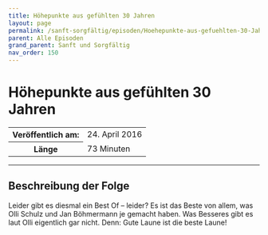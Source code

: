 ```yaml
---
title: Höhepunkte aus gefühlten 30 Jahren
layout: page
permalink: /sanft-sorgfältig/episoden/Hoehepunkte-aus-gefuehlten-30-Jahren
parent: Alle Episoden
grand_parent: Sanft und Sorgfältig
nav_order: 150
---
```


# Höhepunkte aus gefühlten 30 Jahren
<table class="resp-table dcf-table dcf-table-responsive dcf-table-bordered dcf-table-striped dcf-w-100%">
                    <tbody>
                        <tr>
                            <th scope="row">Veröffentlich am:</th>
                            <td data-label="Veröffentlich am:">24. April 2016</td>
                        </tr>
                        <tr>
                            <th scope="row">Länge </th>
                            <td data-label="Länge ">73 Minuten</td>
                        </tr></tbody>
                </table>

***

## Beschreibung der Folge

<div>
Leider gibt es diesmal ein Best Of – leider? Es ist das Beste von allem, was Olli Schulz und Jan Böhmermann je gemacht haben. Was Besseres gibt es laut Olli eigentlich gar nicht. Denn: Gute Laune ist die beste Laune!  
</div>

